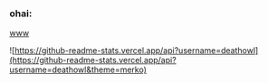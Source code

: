 ### ohai:
[www](https://deathowl.com)

![https://github-readme-stats.vercel.app/api?username=deathowl](https://github-readme-stats.vercel.app/api?username=deathowl&theme=merko)
<!--
**deathowl/deathowl** is a ✨ _special_ ✨ repository because its `README.md` (this file) appears on your GitHub profile.

Here are some ideas to get you started:

- 🔭 I’m currently working on ...
- 🌱 I’m currently learning ...
- 👯 I’m looking to collaborate on ...
- 🤔 I’m looking for help with ...
- 💬 Ask me about ...
- 📫 How to reach me: ...
- 😄 Pronouns: ...
- ⚡ Fun fact: ...
-->
